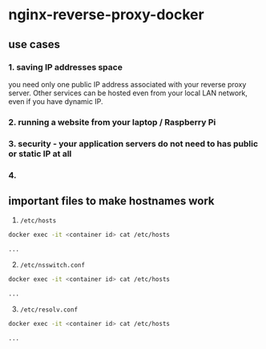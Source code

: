 # nginx-reverse-proxy-docker

## use cases

### 1. saving IP addresses space

you need only one public IP address associated with your reverse proxy server. Other services can be hosted even from your local LAN network, even if you have dynamic IP.

### 2. running a website from your laptop / Raspberry Pi

### 3. security - your application servers do not need to has public or static IP at all

### 4. 

## important files to make hostnames work

1. `/etc/hosts`

```bash
docker exec -it <container id> cat /etc/hosts

...

```

2. `/etc/nsswitch.conf`

```bash
docker exec -it <container id> cat /etc/hosts

...

```

3. `/etc/resolv.conf`

```bash
docker exec -it <container id> cat /etc/hosts

...

```
